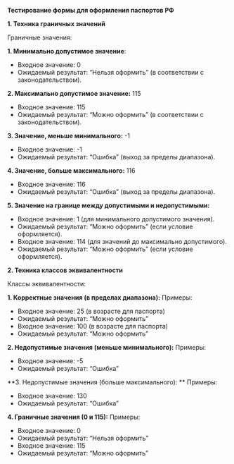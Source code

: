 **Тестирование формы для оформления паспортов РФ**

**1. Техника граничных значений**

Граничные значения:

**1. Минимально допустимое значение**:
- Входное значение: 0
- Ожидаемый результат: “Нельзя оформить” (в соответствии с законодательством).
  
**2. Максимально допустимое значение:** 115
- Входное значение: 115
- Ожидаемый результат: “Можно оформить” (в соответствии с законодательством).

**3. Значение, меньше минимального:** -1
- Входное значение: -1
- Ожидаемый результат: “Ошибка” (выход за пределы диапазона).

**4. Значение, больше максимального:** 116
- Входное значение: 116
- Ожидаемый результат: “Ошибка” (выход за пределы диапазона).

**5. Значение на границе между допустимыми и недопустимыми:**
- Входное значение: 1 (для минимального допустимого значения).
- Ожидаемый результат: “Можно оформить” (если условие оформляется).
- Входное значение: 114 (для значений до максимально допустимого).
- Ожидаемый результат: “Можно оформить” (если условие оформляется).



**2. Техника классов эквивалентности**

Классы эквивалентности:

**1. Корректные значения (в пределах диапазона):**
Примеры: 
- Входное значение: 25 (в возрасте для паспорта)
- Ожидаемый результат: “Можно оформить”
- Входное значение: 100 (в возрасте для паспорта)
- Ожидаемый результат: “Можно оформить”

**2. Недопустимые значения (меньше минимального):**
Примеры: 
- Входное значение: -5
- Ожидаемый результат: “Ошибка”

**3. Недопустимые значения (больше максимального): **
Примеры:
- Входное значение: 130
- Ожидаемый результат: “Ошибка”

**4. Граничные значения (0 и 115):**
Примеры:
- Входное значение: 0
- Ожидаемый результат: “Нельзя оформить”
- Входное значение: 115
- Ожидаемый результат: “Можно оформить”
